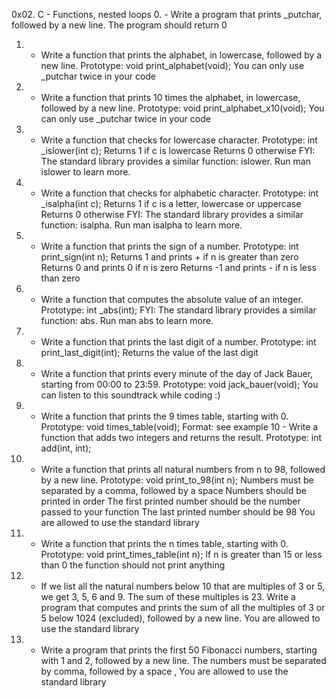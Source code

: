 0x02. C - Functions, nested loops
0. - Write a program that prints _putchar, followed by a new line.
The program should return 0
1. - Write a function that prints the alphabet, in lowercase, followed by a new line.
Prototype: void print_alphabet(void);
You can only use _putchar twice in your code
2. - Write a function that prints 10 times the alphabet, in lowercase, followed by a new line.
Prototype: void print_alphabet_x10(void);
You can only use _putchar twice in your code
3. - Write a function that checks for lowercase character.
Prototype: int _islower(int c);
Returns 1 if c is lowercase
Returns 0 otherwise
FYI: The standard library provides a similar function: islower. Run man islower to learn more.

4. - Write a function that checks for alphabetic character.
Prototype: int _isalpha(int c);
Returns 1 if c is a letter, lowercase or uppercase
Returns 0 otherwise
FYI: The standard library provides a similar function: isalpha. Run man isalpha to learn more.

5. - Write a function that prints the sign of a number.
Prototype: int print_sign(int n);
Returns 1 and prints + if n is greater than zero
Returns 0 and prints 0 if n is zero
Returns -1 and prints - if n is less than zero
6. - Write a function that computes the absolute value of an integer.
Prototype: int _abs(int);
FYI: The standard library provides a similar function: abs. Run man abs to learn more.

7. - Write a function that prints the last digit of a number.
Prototype: int print_last_digit(int);
Returns the value of the last digit
8. - Write a function that prints every minute of the day of Jack Bauer, starting from 00:00 to 23:59.
Prototype: void jack_bauer(void);
You can listen to this soundtrack while coding :)
9. - Write a function that prints the 9 times table, starting with 0.
Prototype: void times_table(void);
Format: see example
10 - Write a function that adds two integers and returns the result.
Prototype: int add(int, int);
11. - Write a function that prints all natural numbers from n to 98, followed by a new line.
Prototype: void print_to_98(int n);
Numbers must be separated by a comma, followed by a space
Numbers should be printed in order
The first printed number should be the number passed to your function
The last printed number should be 98
You are allowed to use the standard library
12. - Write a function that prints the n times table, starting with 0.
Prototype: void print_times_table(int n);
If n is greater than 15 or less than 0 the function should not print anything</li>
13. - If we list all the natural numbers below 10 that are multiples of 3 or 5, we get 3, 5, 6 and 9. The sum of these multiples is 23. Write a program that computes and prints the sum of all the multiples of 3 or 5 below 1024 (excluded), followed by a new line.
You are allowed to use the standard library
14. - Write a program that prints the first 50 Fibonacci numbers, starting with 1 and 2, followed by a new line.
The numbers must be separated by comma, followed by a space , 
You are allowed to use the standard library

